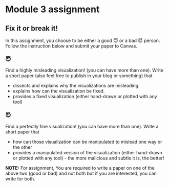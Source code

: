 # Module 3 assignment

## Fix it or break it!

In this assignment, you choose to be either a good 😇 or a bad 😈 person. Follow the instruction below and submit your paper to Canvas.  

### 😇

Find a highly misleading visualization! (you can have more than one). Write a short paper (also feel free to publish in your blog or something) that 

- dissects and explains why the visualizations are misleading. 
- explains how can the visualization be fixed. 
- provides a fixed visualization (either hand-drawn or plotted with any tool)

### 😈 

Find a perfectly fine visualization! (you can have more than one). Write a short paper that 

- how can those visualization can be manipulated to mislead one way or the other
- provides a manipulated version of the visualization (either hand-drawn or plotted with any tool) - the more malicious and subtle it is, the better!

**NOTE:** For assignment, You are required to write a paper on one of the above two (good or bad) and not both but if you are interested, you can write for both.
